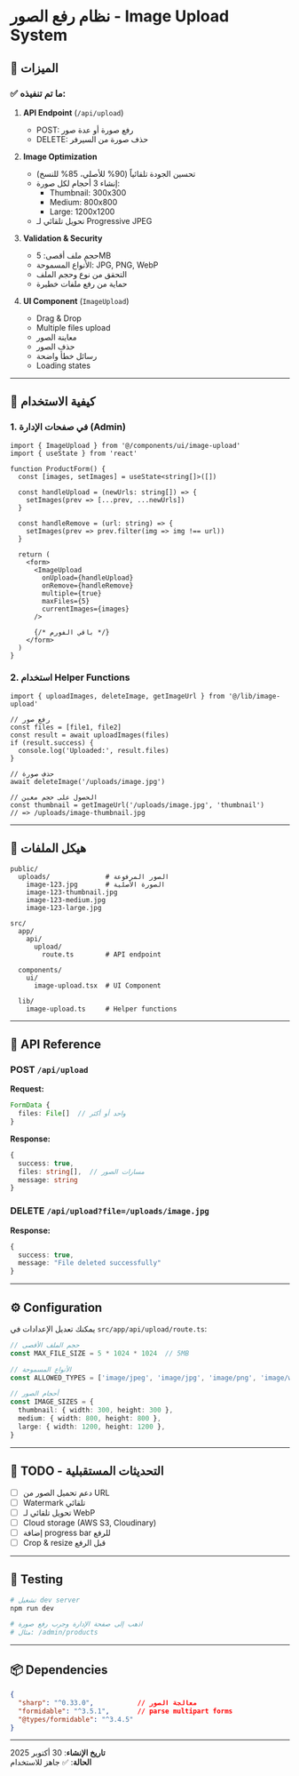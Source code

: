 # نظام رفع الصور - Image Upload System

## 📸 الميزات

### ✅ ما تم تنفيذه:

1. **API Endpoint** (`/api/upload`)
   - POST: رفع صورة أو عدة صور
   - DELETE: حذف صورة من السيرفر

2. **Image Optimization**
   - تحسين الجودة تلقائياً (90% للأصلي، 85% للنسخ)
   - إنشاء 3 أحجام لكل صورة:
     - Thumbnail: 300x300
     - Medium: 800x800
     - Large: 1200x1200
   - تحويل تلقائي لـ Progressive JPEG

3. **Validation & Security**
   - حجم ملف أقصى: 5MB
   - الأنواع المسموحة: JPG, PNG, WebP
   - التحقق من نوع وحجم الملف
   - حماية من رفع ملفات خطيرة

4. **UI Component** (`ImageUpload`)
   - Drag & Drop
   - Multiple files upload
   - معاينة الصور
   - حذف الصور
   - رسائل خطأ واضحة
   - Loading states

---

## 🚀 كيفية الاستخدام

### 1. في صفحات الإدارة (Admin)

```tsx
import { ImageUpload } from '@/components/ui/image-upload'
import { useState } from 'react'

function ProductForm() {
  const [images, setImages] = useState<string[]>([])

  const handleUpload = (newUrls: string[]) => {
    setImages(prev => [...prev, ...newUrls])
  }

  const handleRemove = (url: string) => {
    setImages(prev => prev.filter(img => img !== url))
  }

  return (
    <form>
      <ImageUpload
        onUpload={handleUpload}
        onRemove={handleRemove}
        multiple={true}
        maxFiles={5}
        currentImages={images}
      />
      
      {/* باقي الفورم */}
    </form>
  )
}
```

### 2. استخدام Helper Functions

```tsx
import { uploadImages, deleteImage, getImageUrl } from '@/lib/image-upload'

// رفع صور
const files = [file1, file2]
const result = await uploadImages(files)
if (result.success) {
  console.log('Uploaded:', result.files)
}

// حذف صورة
await deleteImage('/uploads/image.jpg')

// الحصول على حجم معين
const thumbnail = getImageUrl('/uploads/image.jpg', 'thumbnail')
// => /uploads/image-thumbnail.jpg
```

---

## 📁 هيكل الملفات

```
public/
  uploads/              # الصور المرفوعة
    image-123.jpg       # الصورة الأصلية
    image-123-thumbnail.jpg
    image-123-medium.jpg
    image-123-large.jpg

src/
  app/
    api/
      upload/
        route.ts        # API endpoint
  
  components/
    ui/
      image-upload.tsx  # UI Component
  
  lib/
    image-upload.ts     # Helper functions
```

---

## 🔧 API Reference

### POST `/api/upload`

**Request:**
```typescript
FormData {
  files: File[]  // واحد أو أكثر
}
```

**Response:**
```typescript
{
  success: true,
  files: string[],  // مسارات الصور
  message: string
}
```

### DELETE `/api/upload?file=/uploads/image.jpg`

**Response:**
```typescript
{
  success: true,
  message: "File deleted successfully"
}
```

---

## ⚙️ Configuration

يمكنك تعديل الإعدادات في `src/app/api/upload/route.ts`:

```typescript
// حجم الملف الأقصى
const MAX_FILE_SIZE = 5 * 1024 * 1024  // 5MB

// الأنواع المسموحة
const ALLOWED_TYPES = ['image/jpeg', 'image/jpg', 'image/png', 'image/webp']

// أحجام الصور
const IMAGE_SIZES = {
  thumbnail: { width: 300, height: 300 },
  medium: { width: 800, height: 800 },
  large: { width: 1200, height: 1200 },
}
```

---

## 📝 TODO - التحديثات المستقبلية

- [ ] دعم تحميل الصور من URL
- [ ] Watermark تلقائي
- [ ] تحويل تلقائي لـ WebP
- [ ] Cloud storage (AWS S3, Cloudinary)
- [ ] إضافة progress bar للرفع
- [ ] Crop & resize قبل الرفع

---

## 🧪 Testing

```bash
# تشغيل dev server
npm run dev

# اذهب إلى صفحة الإدارة وجرب رفع صورة
# مثال: /admin/products
```

---

## 📦 Dependencies

```json
{
  "sharp": "^0.33.0",           // معالجة الصور
  "formidable": "^3.5.1",       // parse multipart forms
  "@types/formidable": "^3.4.5"
}
```

---

**تاريخ الإنشاء**: 30 أكتوبر 2025  
**الحالة**: ✅ جاهز للاستخدام
